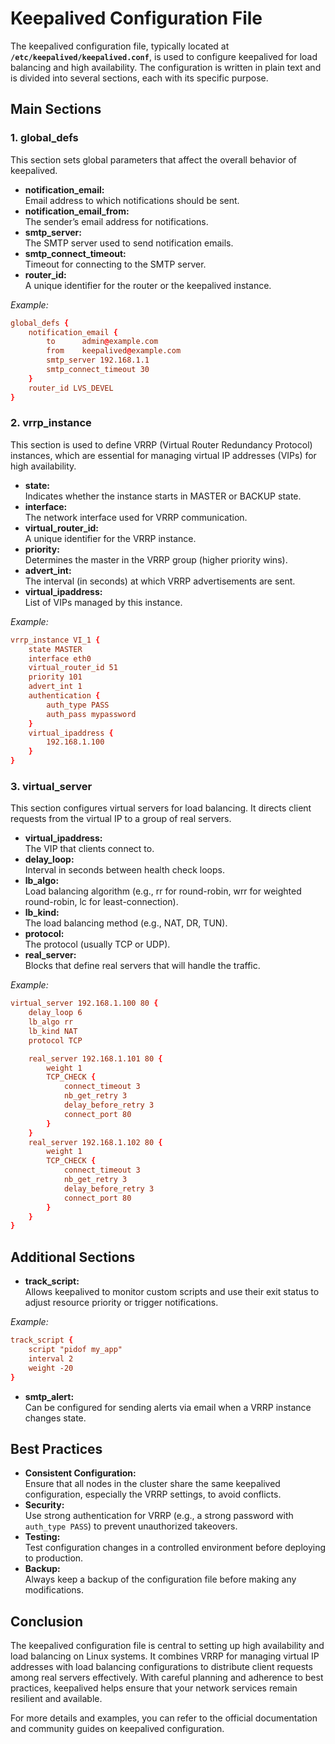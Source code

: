 # Keepalived Configuration File

The keepalived configuration file, typically located at **`/etc/keepalived/keepalived.conf`**, is used to configure keepalived for load balancing and high availability. The configuration is written in plain text and is divided into several sections, each with its specific purpose.

## Main Sections

### 1. **global_defs**

This section sets global parameters that affect the overall behavior of keepalived.

- **notification_email:**  
  Email address to which notifications should be sent.
- **notification_email_from:**  
  The sender’s email address for notifications.
- **smtp_server:**  
  The SMTP server used to send notification emails.
- **smtp_connect_timeout:**  
  Timeout for connecting to the SMTP server.
- **router_id:**  
  A unique identifier for the router or the keepalived instance.

*Example:*
```conf
global_defs {
    notification_email {
        to      admin@example.com
        from    keepalived@example.com
        smtp_server 192.168.1.1
        smtp_connect_timeout 30
    }
    router_id LVS_DEVEL
}
```

### 2. **vrrp_instance**

This section is used to define VRRP (Virtual Router Redundancy Protocol) instances, which are essential for managing virtual IP addresses (VIPs) for high availability.

- **state:**  
  Indicates whether the instance starts in MASTER or BACKUP state.
- **interface:**  
  The network interface used for VRRP communication.
- **virtual_router_id:**  
  A unique identifier for the VRRP instance.
- **priority:**  
  Determines the master in the VRRP group (higher priority wins).
- **advert_int:**  
  The interval (in seconds) at which VRRP advertisements are sent.
- **virtual_ipaddress:**  
  List of VIPs managed by this instance.

*Example:*
```conf
vrrp_instance VI_1 {
    state MASTER
    interface eth0
    virtual_router_id 51
    priority 101
    advert_int 1
    authentication {
        auth_type PASS
        auth_pass mypassword
    }
    virtual_ipaddress {
        192.168.1.100
    }
}
```

### 3. **virtual_server**

This section configures virtual servers for load balancing. It directs client requests from the virtual IP to a group of real servers.

- **virtual_ipaddress:**  
  The VIP that clients connect to.
- **delay_loop:**  
  Interval in seconds between health check loops.
- **lb_algo:**  
  Load balancing algorithm (e.g., rr for round-robin, wrr for weighted round-robin, lc for least-connection).
- **lb_kind:**  
  The load balancing method (e.g., NAT, DR, TUN).
- **protocol:**  
  The protocol (usually TCP or UDP).
- **real_server:**  
  Blocks that define real servers that will handle the traffic.

*Example:*
```conf
virtual_server 192.168.1.100 80 {
    delay_loop 6
    lb_algo rr
    lb_kind NAT
    protocol TCP

    real_server 192.168.1.101 80 {
        weight 1
        TCP_CHECK {
            connect_timeout 3
            nb_get_retry 3
            delay_before_retry 3
            connect_port 80
        }
    }
    real_server 192.168.1.102 80 {
        weight 1
        TCP_CHECK {
            connect_timeout 3
            nb_get_retry 3
            delay_before_retry 3
            connect_port 80
        }
    }
}
```

## Additional Sections

- **track_script:**  
  Allows keepalived to monitor custom scripts and use their exit status to adjust resource priority or trigger notifications.
  
*Example:*
```conf
track_script {
    script "pidof my_app"
    interval 2
    weight -20
}
```

- **smtp_alert:**  
  Can be configured for sending alerts via email when a VRRP instance changes state.

## Best Practices

- **Consistent Configuration:**  
  Ensure that all nodes in the cluster share the same keepalived configuration, especially the VRRP settings, to avoid conflicts.
- **Security:**  
  Use strong authentication for VRRP (e.g., a strong password with `auth_type PASS`) to prevent unauthorized takeovers.
- **Testing:**  
  Test configuration changes in a controlled environment before deploying to production.
- **Backup:**  
  Always keep a backup of the configuration file before making any modifications.



## Conclusion

The keepalived configuration file is central to setting up high availability and load balancing on Linux systems. It combines VRRP for managing virtual IP addresses with load balancing configurations to distribute client requests among real servers effectively. With careful planning and adherence to best practices, keepalived helps ensure that your network services remain resilient and available.

For more details and examples, you can refer to the official documentation and community guides on keepalived configuration.

